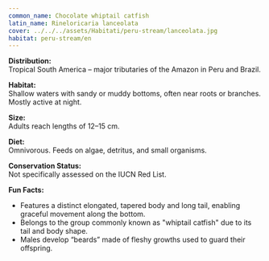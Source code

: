 ```yaml
---
common_name: Chocolate whiptail catfish
latin_name: Rineloricaria lanceolata
cover: ../../../assets/Habitati/peru-stream/lanceolata.jpg
habitat: peru-stream/en
---
```

**Distribution:**  
Tropical South America – major tributaries of the Amazon in Peru and Brazil.

**Habitat:**  
Shallow waters with sandy or muddy bottoms, often near roots or branches. Mostly active at night.

**Size:**  
Adults reach lengths of 12–15 cm.

**Diet:**  
Omnivorous. Feeds on algae, detritus, and small organisms.

**Conservation Status:**  
Not specifically assessed on the IUCN Red List.

**Fun Facts:**
- Features a distinct elongated, tapered body and long tail, enabling graceful movement along the bottom.
- Belongs to the group commonly known as "whiptail catfish" due to its tail and body shape.
- Males develop “beards” made of fleshy growths used to guard their offspring.

